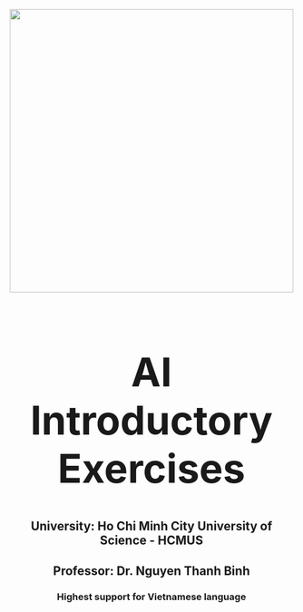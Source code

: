 <p align="center">
  <img src="https://en.hcmus.edu.vn/wp-content/uploads/2023/08/Logo-TA.png" width="500">
</p>

<h1 align="center" style="font-size: 5em;">AI Introductory Exercises</h1>
<h2 align="center">University: Ho Chi Minh City University of Science - HCMUS</h2>
<h2 align="center">Professor: Dr. Nguyen Thanh Binh</h2>
<h3 align="center">Highest support for Vietnamese language</h3>
